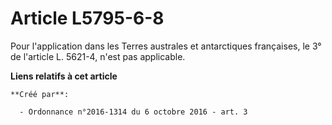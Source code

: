 # Article L5795-6-8

Pour l'application dans les Terres australes et antarctiques françaises, le 3° de l'article L. 5621-4, n'est pas applicable.

**Liens relatifs à cet article**

	**Créé par**:

	  - Ordonnance n°2016-1314 du 6 octobre 2016 - art. 3
